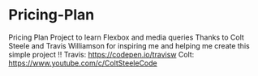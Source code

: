 # Pricing-Plan
Pricing Plan Project to learn Flexbox and media queries
Thanks to Colt Steele and Travis Williamson for inspiring me and helping me create this simple project !!
Travis: https://codepen.io/travisw
Colt: https://www.youtube.com/c/ColtSteeleCode
